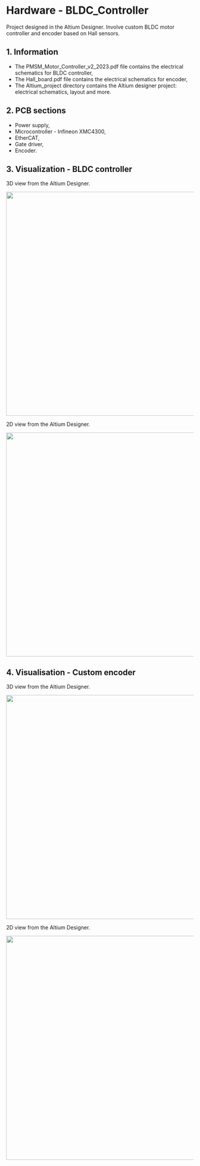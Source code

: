 # Hardware - BLDC_Controller

Project designed in the Altium Designer. Involve custom BLDC motor controller and encoder based on Hall sensors.

## 1. Information
- The PMSM_Motor_Controller_v2_2023.pdf file contains the electrical schematics for BLDC controller,
- The Hall_board.pdf file contains the electrical schematics for encoder,
- The Altium_project directory contains the Altium designer project: electrical schematics, layout and more.

## 2. PCB sections
- Power supply,
- Microcontroller - Infineon XMC4300,
- EtherCAT,
- Gate driver,
- Encoder.

## 3. Visualization - BLDC controller

3D view from the Altium Designer.

<img src="https://github.com/user-attachments/assets/00122ce0-d170-4307-824a-bc6fa2f709fa" width="600"/>

2D view from the Altium Designer.

<img src="https://github.com/user-attachments/assets/9dda7fdf-2877-4c5f-8b01-42c4db343bcb" width="600"/>

## 4. Visualisation - Custom encoder

3D view from the Altium Designer.

<img src="https://github.com/user-attachments/assets/4272af5b-6162-4bde-ac87-a8654d1c30ac" width="600"/>


2D view from the Altium Designer.

<img src="https://github.com/user-attachments/assets/2e7230d4-ea94-4e3f-946f-d23370d3648e" width="600"/>
